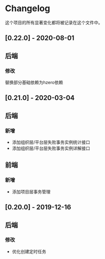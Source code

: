 # Changelog

这个项目的所有显著变化都将被记录在这个文件中。

## [0.22.0] - 2020-08-01
## 后端

### 修改
替换部分基础依赖为hzero依赖

## [0.21.0] - 2020-03-04
## 后端

### 新增

- 添加组织层/平台层失败事务实例统计接口
- 添加组织层/平台层失败事务实例详解接口

## 前端

### 新增

- 添加项目层事务管理


## [0.20.0] - 2019-12-16
## 后端

### 修改

- 优化创建定时任务

